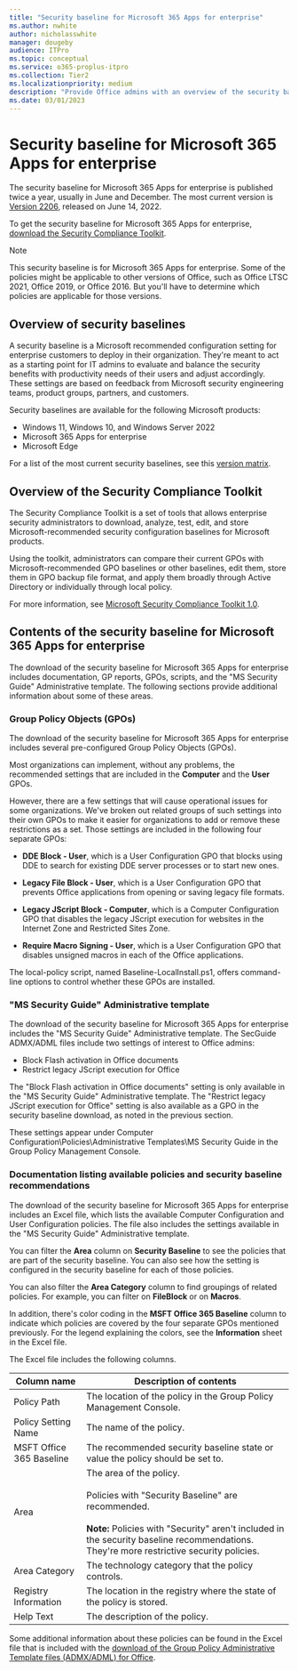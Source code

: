 ```yaml
---
title: "Security baseline for Microsoft 365 Apps for enterprise"
ms.author: nwhite
author: nicholasswhite
manager: dougeby
audience: ITPro
ms.topic: conceptual
ms.service: o365-proplus-itpro
ms.collection: Tier2
ms.localizationpriority: medium
description: "Provide Office admins with an overview of the security baseline for Microsoft 365 Apps for enterprise"
ms.date: 03/01/2023
---
```


# Security baseline for Microsoft 365 Apps for enterprise

The security baseline for Microsoft 365 Apps for enterprise is published twice a year, usually in June and December. The most current version is [Version 2206](https://techcommunity.microsoft.com/t5/microsoft-security-baselines/security-baseline-for-microsoft-365-apps-for-enterprise-v2206/ba-p/3502714), released on June 14, 2022.

To get the security baseline for Microsoft 365 Apps for enterprise, [download the Security Compliance Toolkit](https://www.microsoft.com/en-us/download/details.aspx?id=55319).

> [!NOTE]
> This security baseline is for Microsoft 365 Apps for enterprise. Some of the policies might be applicable to other versions of Office, such as Office LTSC 2021, Office 2019, or Office 2016. But you'll have to determine which policies are applicable for those versions.

## Overview of security baselines

A security baseline is a Microsoft recommended configuration setting for enterprise customers to deploy in their organization. They're meant to act as a starting point for IT admins to evaluate and balance the security benefits with productivity needs of their users and adjust accordingly. These settings are based on feedback from Microsoft security engineering teams, product groups, partners, and customers.

Security baselines are available for the following Microsoft products:

- Windows 11, Windows 10, and Windows Server 2022
- Microsoft 365 Apps for enterprise
- Microsoft Edge

For a list of the most current security baselines, see this [version matrix](/windows/security/threat-protection/windows-security-configuration-framework/get-support-for-security-baselines#version-matrix).

## Overview of the Security Compliance Toolkit

The Security Compliance Toolkit is a set of tools that allows enterprise security administrators to download, analyze, test, edit, and store Microsoft-recommended security configuration baselines for Microsoft products.

Using the toolkit, administrators can compare their current GPOs with Microsoft-recommended GPO baselines or other baselines, edit them, store them in GPO backup file format, and apply them broadly through Active Directory or individually through local policy.

For more information, see [Microsoft Security Compliance Toolkit 1.0](/windows/security/threat-protection/windows-security-configuration-framework/security-compliance-toolkit-10).

## Contents of the security baseline for Microsoft 365 Apps for enterprise

The download of the security baseline for Microsoft 365 Apps for enterprise includes documentation, GP reports, GPOs, scripts, and the "MS Security Guide" Administrative template. The following sections provide additional information about some of these areas.

### Group Policy Objects (GPOs)

The download of the security baseline for Microsoft 365 Apps for enterprise includes several pre-configured Group Policy Objects (GPOs).

Most organizations can implement, without any problems, the recommended settings that are included in the **Computer** and the **User** GPOs.

However, there are a few settings that will cause operational issues for some organizations. We've broken out related groups of such settings into their own GPOs to make it easier for organizations to add or remove these restrictions as a set. Those settings are included in the following four separate GPOs:

- **DDE Block - User**, which is a User Configuration GPO that blocks using DDE to search for existing DDE server processes or to start new ones.

- **Legacy File Block - User**, which is a User Configuration GPO that prevents Office applications from opening or saving legacy file formats.

- **Legacy JScript Block - Computer**, which is a Computer Configuration GPO that disables the legacy JScript execution for websites in the Internet Zone and Restricted Sites Zone.

- **Require Macro Signing - User**, which is a User Configuration GPO that disables unsigned macros in each of the Office applications.

The local-policy script, named Baseline-LocalInstall.ps1, offers command-line options to control whether these GPOs are installed.

### "MS Security Guide" Administrative template

The download of the security baseline for Microsoft 365 Apps for enterprise includes the "MS Security Guide" Administrative template. The SecGuide ADMX/ADML files include two settings of interest to Office admins:

- Block Flash activation in Office documents
- Restrict legacy JScript execution for Office

The "Block Flash activation in Office documents" setting is only available in the "MS Security Guide" Administrative template. The "Restrict legacy JScript execution for Office" setting is also available as a GPO in the security baseline download, as noted in the previous section.

These settings appear under Computer Configuration\Policies\Administrative Templates\MS Security Guide in the Group Policy Management Console.

### Documentation listing available policies and security baseline recommendations

The download of the security baseline for Microsoft 365 Apps for enterprise includes an Excel file, which lists the available Computer Configuration and User Configuration policies. The file also includes the settings available in the "MS Security Guide" Administrative template.

You can filter the **Area** column on **Security Baseline** to see the policies that are part of the security baseline. You can also see how the setting is configured in the security baseline for each of those policies.

You can also filter the **Area Category** column to find groupings of related policies. For example, you can filter on **FileBlock** or on **Macros**.

In addition, there's color coding in the **MSFT Office 365 Baseline** column to indicate which policies are covered by the four separate GPOs mentioned previously. For the legend explaining the colors, see the **Information** sheet in the Excel file.

The Excel file includes the following columns.


|Column name  |Description of contents  |
|---------|---------|
|Policy Path|The location of the policy in the Group Policy Management Console. |
|Policy Setting Name|The name of the policy. |
|MSFT Office 365 Baseline|The recommended security baseline state or value the policy should be set to.|
|Area|The area of the policy. <br/><br/> Policies with "Security Baseline" are recommended. <br/><br/> **Note:** Policies with "Security" aren't included in the security baseline recommendations. They're more restrictive security policies.|
|Area Category|The technology category that the policy controls. |
|Registry Information|The location in the registry where the state of the policy is stored.|
|Help Text|The description of the policy.|

Some additional information about these policies can be found in the Excel file that is included with the [download of the Group Policy Administrative Template files (ADMX/ADML) for Office](https://www.microsoft.com/download/details.aspx?id=49030).
